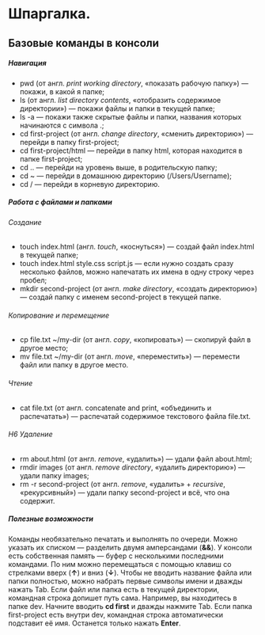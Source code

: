 # Шпаргалка. 
## Базовые команды в консоли
##### Навигация
* pwd (от англ. _print working directory_, «показать рабочую папку») — покажи, в какой я папке;
* ls (от англ. _list directory contents_, «отобразить содержимое директории») — покажи файлы и папки в текущей папке;
* ls -a — покажи также скрытые файлы и папки, названия которых начинаются с символа .;
* cd first-project (от англ. _change directory_, «сменить директорию») — перейди в папку first-project;
* cd first-project/html — перейди в папку html, которая находится в папке first-project;
* cd .. — перейди на уровень выше, в родительскую папку;
* cd ~ — перейди в домашнюю директорию (/Users/Username);
* cd / — перейди в корневую директорию.
##### Работа с файлами и папками
###### Создание
* touch index.html (англ. _touch_, «коснуться») — создай файл index.html в текущей папке;
* touch index.html style.css script.js — если нужно создать сразу несколько файлов, можно напечатать их имена в одну строку через пробел;
* mkdir second-project (от англ. _make directory_, «создать директорию») — создай папку с именем second-project в текущей папке.
###### Копирование и перемещение
* cp file.txt ~/my-dir (от англ. _copy_, «копировать») — скопируй файл в другое место;
* mv file.txt ~/my-dir (от англ. _move_, «переместить») — перемести файл или папку в другое место.
###### Чтение
* cat file.txt (от англ. concatenate and print, «объединить и распечатать») — распечатай содержимое текстового файла file.txt.
###### H6 Удаление
* rm about.html (от англ. _remove_, «удалить») — удали файл about.html;
* rmdir images (от англ. _remove directory_, «удалить директорию») — удали папку images;
* rm -r second-project (от англ. _remove_, «удалить» + _recursive_, «рекурсивный») — удали папку second-project и всё, что она содержит.
##### Полезные возможности
Команды необязательно печатать и выполнять по очереди. Можно указать их списком — разделить двумя амперсандами (__&&__).
У консоли есть собственная память — буфер с несколькими последними командами. По ним можно перемещаться с помощью клавиш со стрелками вверх (__↑__) и вниз (__↓__).
Чтобы не вводить название файла или папки полностью, можно набрать первые символы имени и дважды нажать Tab. Если файл или папка есть в текущей директории, командная строка допишет путь сама.
Например, вы находитесь в папке dev. Начните вводить __cd first__ и дважды нажмите Tab. Если папка first-project есть внутри dev, командная строка автоматически подставит её имя. Останется только нажать __Enter__.
